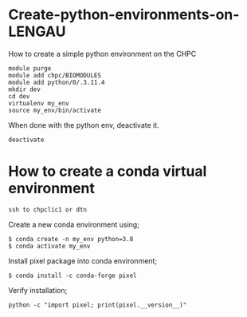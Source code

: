 # Create-python-environments-on-LENGAU
How to create a simple python environment on the CHPC

```
module purge
module add chpc/BIOMODULES
module add python/0/.3.11.4
mkdir dev
cd dev
virtualenv my_env
source my_env/bin/activate
```
When done with the python env, deactivate it. 

```
deactivate
```
# How to create a conda virtual environment

```
ssh to chpclic1 or dtn
```
Create a new conda environment using;
```
$ conda create -n my_env python=3.8
$ conda activate my_env
```

Install pixel package into conda environment;
```
$ conda install -c conda-forge pixel
```

Verify installation;

```
python -c "import pixel; print(pixel.__version__)"
```
